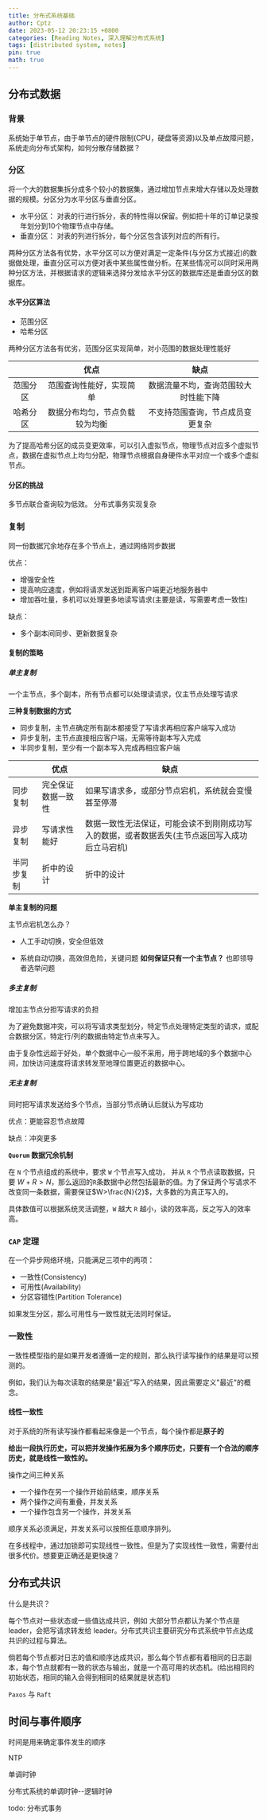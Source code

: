 ```yaml
---
title: 分布式系统基础
author: Cptz
date: 2023-05-12 20:23:15 +0800
categories: [Reading Notes, 深入理解分布式系统]
tags: [distributed system, notes]
pin: true
math: true
---
```


## 分布式数据

### 背景

系统始于单节点，由于单节点的硬件限制(CPU，硬盘等资源)以及单点故障问题，系统走向分布式架构，如何分散存储数据？

### 分区

将一个大的数据集拆分成多个较小的数据集，通过增加节点来增大存储以及处理数据的规模。分区分为水平分区与垂直分区。

- 水平分区： 对表的行进行拆分，表的特性得以保留。例如把十年的订单记录按年划分到10个物理节点中存储。
- 垂直分区： 对表的列进行拆分，每个分区包含该列对应的所有行。

两种分区方法各有优势，水平分区可以方便对满足一定条件(与分区方式接近)的数据做处理，垂直分区可以方便对表中某些属性做分析。在某些情况可以同时采用两种分区方法，并根据请求的逻辑来选择分发给水平分区的数据库还是垂直分区的数据库。

#### 水平分区算法

- 范围分区
- 哈希分区

两种分区方法各有优劣，范围分区实现简单，对小范围的数据处理性能好

|          |              优点              |                 缺点                 |
| :------: | :----------------------------: | :----------------------------------: |
| 范围分区 |    范围查询性能好，实现简单    | 数据流量不均，查询范围较大时性能下降 |
| 哈希分区 | 数据分布均匀，节点负载较为均衡 |   不支持范围查询，节点成员变更复杂   |

为了提高哈希分区的成员变更效率，可以引入虚拟节点，物理节点对应多个虚拟节点，数据在虚拟节点上均匀分配，物理节点根据自身硬件水平对应一个或多个虚拟节点。

#### 分区的挑战

多节点联合查询较为低效。 分布式事务实现复杂

### 复制

同一份数据冗余地存在多个节点上，通过网络同步数据

优点：

- 增强安全性
- 提高响应速度，例如将请求发送到距离客户端更近地服务器中
- 增加吞吐量，多机可以处理更多地读写请求(主要是读，写需要考虑一致性)

缺点：

- 多个副本间同步、更新数据复杂

#### 复制的策略

##### 单主复制

一个主节点，多个副本，所有节点都可以处理读请求，仅主节点处理写请求

**三种复制数据的方式**

- 同步复制，主节点确定所有副本都接受了写请求再相应客户端写入成功
- 异步复制，主节点直接相应客户端，无需等待副本写入完成
- 半同步复制，至少有一个副本写入完成再相应客户端

|            | 优点               | 缺点                                                         |
| ---------- | ------------------ | ------------------------------------------------------------ |
| 同步复制   | 完全保证数据一致性 | 如果写请求多，或部分节点宕机，系统就会变慢甚至停滞           |
| 异步复制   | 写请求性能好       | 数据一致性无法保证，可能会读不到刚刚成功写入的数据，或者数据丢失(主节点返回写入成功后立马宕机) |
| 半同步复制 | 折中的设计         | 折中的设计                                                   |

**单主复制的问题**

主节点宕机怎么办？

- 人工手动切换，安全但低效

- 系统自动切换，高效但危险，关键问题  **如何保证只有一个主节点？** 也即领导者选举问题

##### 多主复制

增加主节点分担写请求的负担

为了避免数据冲突，可以将写请求类型划分，特定节点处理特定类型的请求，或配合数据分区，特定行/列的数据由特定节点来写入。

由于复杂性远超于好处，单个数据中心一般不采用，用于跨地域的多个数据中心间，加快访问速度将请求转发至地理位置更近的数据中心。

##### 无主复制

同时把写请求发送给多个节点，当部分节点确认后就认为写成功

优点：更能容忍节点故障

缺点：冲突更多

**`Quorum` 数据冗余机制**

在 `N` 个节点组成的系统中，要求 `W` 个节点写入成功， 并从 `R` 个节点读取数据，只要 $W+R>N$，那么返回的`R`条数据中必然包括最新的值。为了保证两个写请求不改变同一条数据，需要保证$W>\frac{N}{2}$，大多数的为真正写入的。

具体数值可以根据系统灵活调整，`W` 越大 `R` 越小，读的效率高，反之写入的效率高。

### `CAP` 定理

在一个异步网络环境，只能满足三项中的两项：

- 一致性(Consistency)
- 可用性(Availability)
- 分区容错性(Partition Tolerance)

如果发生分区，那么可用性与一致性就无法同时保证。

### 一致性

一致性模型指的是如果开发者遵循一定的规则，那么执行读写操作的结果是可以预测的。

例如，我们认为每次读取的结果是"最近"写入的结果，因此需要定义"最近"的概念。

#### 线性一致性

对于系统的所有读写操作都看起来像是一个节点，每个操作都是**原子的**

**给出一段执行历史，可以把并发操作拓展为多个顺序历史，只要有一个合法的顺序历史，就是线性一致性的。**

操作之间三种关系

- 一个操作在另一个操作开始前结束，顺序关系
- 两个操作之间有重叠，并发关系
- 一个操作包含另一个操作，并发关系

顺序关系必须满足，并发关系可以按照任意顺序排列。

在多线程中，通过加锁即可实现线性一致性。但是为了实现线性一致性，需要付出很多代价。想要更正确还是更快速？

## 分布式共识

什么是共识？

每个节点对一些状态或一些值达成共识，例如 大部分节点都认为某个节点是 leader，会把写请求转发给 leader。分布式共识主要研究分布式系统中节点达成共识的过程与算法。

倘若每个节点都对日志的值和顺序达成共识，那么每个节点都有着相同的日志副本，每个节点就都有一致的状态与输出，就是一个高可用的状态机。(给出相同的初始状态，相同的输入会得到相同的结果就是状态机)

`Paxos` 与 `Raft`

## 时间与事件顺序

时间是用来确定事件发生的顺序

NTP

单调时钟

分布式系统的单调时钟--逻辑时钟





todo: 分布式事务

